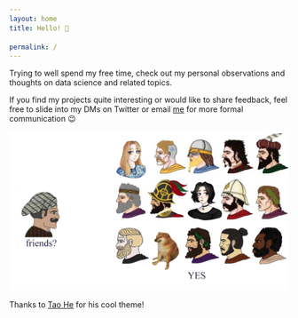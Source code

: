 ```yaml
---
layout: home
title: Hello! 🤘

permalink: /
---
```



Trying to well spend my free time, check out my personal observations and thoughts on data science and related topics.

If you find my projects quite interesting or would like to share feedback, feel free to slide into my DMs on Twitter or email [me](pages/about-me/) for more formal communication 😉

[![Friend?](assets/banner.jpg)](assets/banner.jpg)

Thanks to [Tao He](https://github.com/sighingnow/) for his cool theme!

